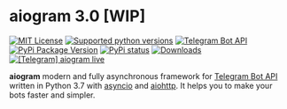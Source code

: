 # aiogram 3.0 [WIP]

[![MIT License](https://img.shields.io/pypi/l/aiogram.svg?style=flat-square)](https://opensource.org/licenses/MIT)
[![Supported python versions](https://img.shields.io/pypi/pyversions/aiogram.svg?style=flat-square)](https://pypi.python.org/pypi/aiogram)
[![Telegram Bot API](https://img.shields.io/badge/Telegram%20Bot%20API-4.4-blue.svg?style=flat-square&logo=telegram)](https://core.telegram.org/bots/api)
[![PyPi Package Version](https://img.shields.io/pypi/v/aiogram.svg?style=flat-square)](https://pypi.python.org/pypi/aiogram)
[![PyPi status](https://img.shields.io/pypi/status/aiogram.svg?style=flat-square)](https://pypi.python.org/pypi/aiogram)
[![Downloads](https://img.shields.io/pypi/dm/aiogram.svg?style=flat-square)](https://pypi.python.org/pypi/aiogram)
[![\[Telegram\] aiogram live](https://img.shields.io/badge/telegram-aiogram-blue.svg?style=flat-square)](https://t.me/aiogram_live)

**aiogram** modern and fully asynchronous framework for [Telegram Bot API](https://core.telegram.org/bots/api) written in Python 3.7 with [asyncio](https://docs.python.org/3/library/asyncio.html) and [aiohttp](https://github.com/aio-libs/aiohttp). It helps you to make your bots faster and simpler.
